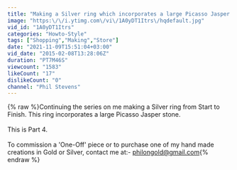 ```yaml
---
title: "Making a Silver ring which incorporates a large Picasso Jasper stone.  This is Part 4"
image: "https:\/\/i.ytimg.com\/vi\/1A0yDT1Itrs\/hqdefault.jpg"
vid_id: "1A0yDT1Itrs"
categories: "Howto-Style"
tags: ["Shopping","Making","Store"]
date: "2021-11-09T15:51:04+03:00"
vid_date: "2015-02-08T13:28:06Z"
duration: "PT7M46S"
viewcount: "1583"
likeCount: "17"
dislikeCount: "0"
channel: "Phil Stevens"
---
```

{% raw %}Continuing the series on me making a Silver ring from Start to Finish.  This ring incorporates a large Picasso Jasper stone.<br /><br />This is Part 4.<br /><br />To commission a 'One-Off' piece or to purchase one of my hand made creations in Gold or Silver, contact me at:-  philongold@gmail.com{% endraw %}
